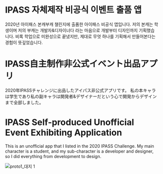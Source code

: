 # IPASS 자체제작 비공식 이벤트 출품 앱
2020년 아이패스 본캐부캐 챌린지에 출품한 아이패스 비공식 앱입니다. 저의 본캐는 학생이며 저의 부캐는 개발자&디자이너다 라는 마음으로 개발부터 디자인까지 기획했습니다.
비록 학업으로 미완성으로 끝냈지만, 제대로 무엇 하나를 기획해서 만들어본다는 경험이 뜻깊었습니다.


# IPASS自主制作非公式イベント出品アプリ
2020年IPASSチャレンジに出品したアイパス非公式アプリです。 私の本キャラは学生であり私の副キャラは開発者&デザイナーだという心で開発からデザインまで全部しました。

# IPASS Self-produced Unofficial Event Exhibiting Application
This is an unofficial app that I listed in the 2020 IPASS Challenge. My main character is a student, and my sub-character is a developer and designer, so I did everything from development to design.

![proto1_대지 1](https://github.com/user-attachments/assets/baee2c7a-aa18-4ce3-bef1-f83a3ea48163)
